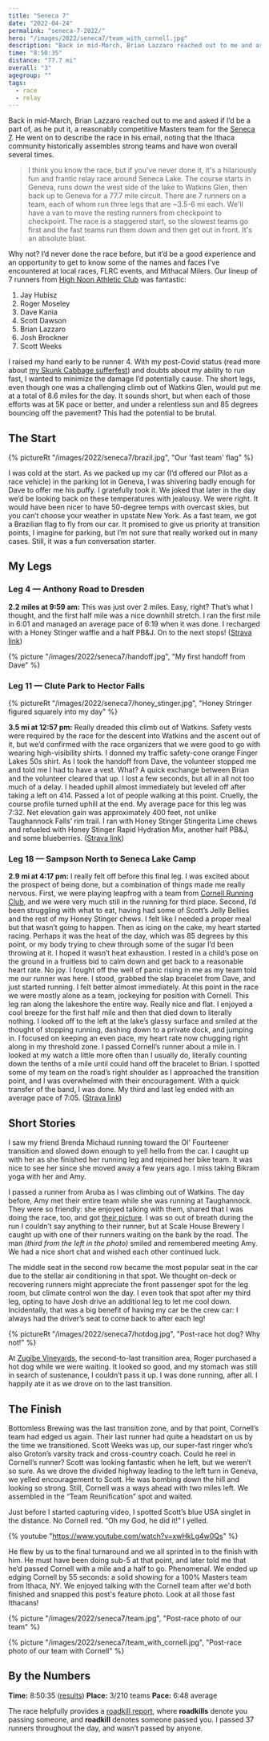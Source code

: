 ```yaml
---
title: "Seneca 7"
date: "2022-04-24"
permalink: "seneca-7-2022/"
hero: "/images/2022/seneca7/team_with_cornell.jpg"
description: "Back in mid-March, Brian Lazzaro reached out to me and asked if I’d be a part of, as he put it, a reasonably competitive Masters team for the Seneca 7."
time: "8:50:35"
distance: "77.7 mi"
overall: "3"
agegroup: ""
tags:
  - race
  - relay
---
```


Back in mid-March, Brian Lazzaro reached out to me and asked if I’d be a part of, as he put it, a reasonably competitive Masters team for the [Seneca 7](http://www.seneca7.com). He went on to describe the race in his email, noting that the Ithaca community historically assembles strong teams and have won overall several times.

> I think you know the race, but if you've never done it, it's a hilariously fun and frantic relay race around Seneca Lake. The course starts in Geneva, runs down the west side of the lake to Watkins Glen, then back up to Geneva for a 77.7 mile circuit. There are 7 runners on a team, each of whom run three legs that are ~3.5-6 mi each. We'll have a van to move the resting runners from checkpoint to checkpoint. The race is a staggered start, so the slowest teams go first and the fast teams run them down and then get out in front. It's an absolute blast.

Why not? I’d never done the race before, but it’d be a good experience and an opportunity to get to know some of the names and faces I’ve encountered at local races, FLRC events, and Mithacal Milers. Our lineup of 7 runners from [High Noon Athletic Club](https://www.strava.com/clubs/high-noon) was fantastic:

1. Jay Hubisz
1. Roger Moseley
1. Dave Kania
1. Scott Dawson
1. Brian Lazzaro
1. Josh Brockner
1. Scott Weeks

I raised my hand early to be runner 4. With my post-Covid status (read more about [my Skunk Cabbage sufferfest](/skunk-cabbage-half-marathon-2022/)) and doubts about my ability to run fast, I wanted to minimize the damage I’d potentially cause. The short legs, even though one was a challenging climb out of Watkins Glen, would put me at a total of 8.6 miles for the day. It sounds short, but when each of those efforts was at 5K pace or better, and under a relentless sun and 85 degrees bouncing off the pavement? This had the potential to be brutal.

## The Start

{% pictureRt "/images/2022/seneca7/brazil.jpg", "Our 'fast team' flag" %}

I was cold at the start. As we packed up my car (I’d offered our Pilot as a race vehicle) in the parking lot in Geneva, I was shivering badly enough for Dave to offer me his puffy. I gratefully took it. We joked that later in the day we’d be looking back on these temperatures with jealousy. We were right. It would have been nicer to have 50-degree temps with overcast skies, but you can’t choose your weather in upstate New York. As a fast team, we got a Brazilian flag to fly from our car. It promised to give us priority at transition points, I imagine for parking, but I’m not sure that really worked out in many cases. Still, it was a fun conversation starter.

## My Legs

### Leg 4 — Anthony Road to Dresden

**2.2 miles at 9:59 am:** This was just over 2 miles. Easy, right? That’s what I thought, and the first half mile was a nice downhill stretch. I ran the first mile in 6:01 and managed an average pace of 6:19 when it was done. I recharged with a Honey Stinger waffle and a half PB&J. On to the next stops! ([Strava link](https://www.strava.com/activities/7036343967/overview))

{% picture "/images/2022/seneca7/handoff.jpg", "My first handoff from Dave" %}

### Leg 11 — Clute Park to Hector Falls

{% pictureRt "/images/2022/seneca7/honey_stinger.jpg", "Honey Stringer figured squarely into my day" %}

**3.5 mi at 12:57 pm:** Really dreaded this climb out of Watkins. Safety vests were required by the race for the descent into Watkins and the ascent out of it, but we’d confirmed with the race organizers that we were good to go with wearing high-visibility shirts. I donned my traffic safety-cone orange Finger Lakes 50s shirt. As I took the handoff from Dave, the volunteer stopped me and told me I had to have a vest. What? A quick exchange between Brian and the volunteer cleared that up. I lost a few seconds, but all in all not too much of a delay. I headed uphill almost immediately but leveled off after taking a left on 414. Passed a lot of people walking at this point. Cruelly, the course profile turned uphill at the end. My average pace for this leg was 7:32. Net elevation gain was approximately 400 feet, not unlike Taughannock Falls’ rim trail. I ran with Honey Stinger Stingerita Lime chews and refueled with Honey Stinger Rapid Hydration Mix, another half PB&J, and some blueberries. ([Strava link](https://www.strava.com/activities/7036343989/overview))

### Leg 18 — Sampson North to Seneca Lake Camp

**2.9 mi at 4:17 pm:** I really felt off before this final leg. I was excited about the prospect of being done, but a combination of things made me really nervous. First, we were playing leapfrog with a team from [Cornell Running Club](https://www.strava.com/clubs/174024), and we were very much still in the running for third place. Second, I’d been struggling with what to eat, having had some of Scott’s Jelly Bellies and the rest of my Honey Stinger chews. I felt like I needed a proper meal but that wasn’t going to happen. Then as icing on the cake, my heart started racing. Perhaps it was the heat of the day, which was 85 degrees by this point, or my body trying to chew through some of the sugar I’d been throwing at it. I hoped it wasn’t heat exhaustion. I rested in a child’s pose on the ground in a fruitless bid to calm down and get back to a reasonable heart rate. No joy. I fought off the well of panic rising in me as my team told me our runner was here. I stood, grabbed the slap bracelet from Dave, and just started running. I felt better almost immediately. At this point in the race we were mostly alone as a team, jockeying for position with Cornell. This leg ran along the lakeshore the entire way. Really nice and flat. I enjoyed a cool breeze for the first half mile and then that died down to literally nothing. I looked off to the left at the lake’s glassy surface and smiled at the thought of stopping running, dashing down to a private dock, and jumping in. I focused on keeping an even pace, my heart rate now chugging right along in my threshold zone. I passed Cornell’s runner about a mile in. I looked at my watch a little more often than I usually do, literally counting down the tenths of a mile until could hand off the bracelet to Brian. I spotted some of my team on the road’s right shoulder as I approached the transition point, and I was overwhelmed with their encouragement. With a quick transfer of the band, I was done. My third and last leg ended with an average pace of 7:05. ([Strava link](https://www.strava.com/activities/7036344083/overview))

## Short Stories

I saw my friend Brenda Michaud running toward the Ol' Fourteener transition and slowed down enough to yell hello from the car. I caught up with her as she finished her running leg and rejoined her bike team. It was nice to see her since she moved away a few years ago. I miss taking Bikram yoga with her and Amy.

I passed a runner from Aruba as I was climbing out of Watkins. The day before, Amy met their entire team while she was running at Taughannock. They were so friendly: she enjoyed talking with them, shared that I was doing the race, too, and got [their picture](https://forum.fingerlakesrunners.org/t/taughannock-rim-falls-star-posts/3186/13). I was so out of breath during the run I couldn’t say anything to their runner, but at Scale House Brewery I caught up with one of their runners waiting on the bank by the road. The man _(third from the left in the photo)_ smiled and remembered meeting Amy. We had a nice short chat and wished each other continued luck.

The middle seat in the second row became the most popular seat in the car due to the stellar air conditioning in that spot. We thought on-deck or recovering runners might appreciate the front passenger spot for the leg room, but climate control won the day. I even took that spot after my third leg, opting to have Josh drive an additional leg to let me cool down. Incidentally, that was a big benefit of having my car be the crew car: I always had the driver’s seat to come back to after each leg!

{% pictureRt "/images/2022/seneca7/hotdog.jpg", "Post-race hot dog? Why not!" %}

At [Zugibe Vineyards](https://www.zugibevineyards.com), the second-to-last transition area, Roger purchased a hot dog while we were waiting. It looked so good, and my stomach was still in search of sustenance, I couldn’t pass it up. I was done running, after all. I happily ate it as we drove on to the last transition.

## The Finish

Bottomless Brewing was the last transition zone, and by that point, Cornell’s team had edged us again. Their last runner had quite a headstart on us by the time we transitioned. Scott Weeks was up, our super-fast ringer who’s also Groton’s varsity track and cross-country coach. Could he reel in Cornell’s runner? Scott was looking fantastic when he left, but we weren’t so sure. As we drove the divided highway leading to the left turn in Geneva, we yelled encouragement to Scott. He was bombing down the hill and looking so strong. Still, Cornell was a ways ahead with two miles left. We assembled in the “Team Reunification” spot and waited.

Just before I started capturing video, I spotted Scott’s blue USA singlet in the distance. No Cornell red. “Oh my God, he did it!” I yelled.

{% youtube "https://www.youtube.com/watch?v=xwHkLg4w0Qs" %}

He flew by us to the final turnaround and we all sprinted in to the finish with him. He must have been doing sub-5 at that point, and later told me that he’d passed Cornell with a mile and a half to go. Phenomenal. We ended up edging Cornell by 55 seconds: a solid showing for a 100% Masters team from Ithaca, NY. We enjoyed talking with the Cornell team after we'd both finished and snapped this post's feature photo. Look at all those fast Ithacans!

{% picture "/images/2022/seneca7/team.jpg", "Post-race photo of our team" %}

{% picture "/images/2022/seneca7/team_with_cornell.jpg", "Post-race photo of our team with Cornell" %}

## By the Numbers

**Time:** 8:50:35 ([results](https://live.resport.io/spec/results.jsp?w=4920318913150976))
**Place:** 3/210 teams
**Pace:** 6:48 average

The race helpfully provides a [roadkill report](https://live.resport.io/roadkill.jsp?r=6221160018608128), where **roadkills** denote you passing someone, and **roadkill** denotes someone passed you. I passed 37 runners throughout the day, and wasn’t passed by anyone.
